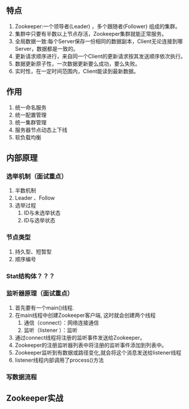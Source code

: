 ## 特点

1. Zookeeper:一个领导者(Leader) ，多个跟随者(Follower) 组成的集群。
2. 集群中只要有半数以上节点存活，Zookeeper集群就能正常服务。
3. 全局数据一致:每个Server保存一份相同的数据副本，Client无论连接到哪Server，数据都是一致的。
4. 更新请求顺序进行，来自同一个Client的更新请求按其发送顺序依次执行。
5. 数据更新原子性，一次数据更新要么成功，要么失败。
6. 实时性，在一定时间范围内，Client能读到最新数据。

## 作用

1. 统一命名服务
2. 统一配置管理
3. 统一集群管理
4. 服务器节点动态上下线
5. 软负载均衡

## 内部原理

### 选举机制（面试重点）

1. 半数机制
2. Leader 、Follow
3. 选举过程
   1. ID与未选举状态
   2. ID与选举状态

### 节点类型

1. 持久型、短暂型
2. 顺序编号

### Stat结构体？？？

### 监听器原理（面试重点）



1. 首先要有一个main()线程.
2. 在main线程中创建Zookeeper客户端, 这时就会创建两个线程
   1. 通信（connect）：网络连接通信
   2. 监听（listener ）：监听
3. 通过connect线程将注册的监听事件发送给Zookeeper。
4. Zookeeper的注册监听器列表中将注册的监听事件添加到列表中。
5. Zookeeper监听到有数据或路径变化,就会将这个消息发送给listener线程
6. listener线程内部调用了process()方法

### 写数据流程





## Zookeeper实战